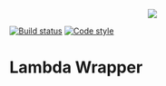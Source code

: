 <p align="center">
  <img src="https://avatars0.githubusercontent.com/u/36457275?s=400&u=16d355f384ed7f8e0655b7ed1d70ff2e411690d8&v=4">
</p>

[![Build status][circleci-badge]][circleci-badge-url]
[![Code style][prettier-badge]][prettier-badge-url]

# Lambda Wrapper

[circleci-badge]: https://circleci.com/gh/manwaring/lambda-wrapper.svg?style=shield&circle-token=29c46c698a84144d4ea9d21552f1927c87afd68e
[circleci-badge-url]: https://circleci.com/gh/manwaring/lambda-wrapper
[prettier-badge]: https://img.shields.io/badge/code_style-prettier-ff69b4.svg?style=flat-square
[prettier-badge-url]: #badge

